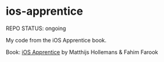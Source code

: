 # ios-apprentice
REPO STATUS: ongoing

My code from the iOS Apprentice book.

Book: [iOS Apprentice](https://store.raywenderlich.com/products/ios-apprentice) by Matthijs Hollemans & Fahim Farook